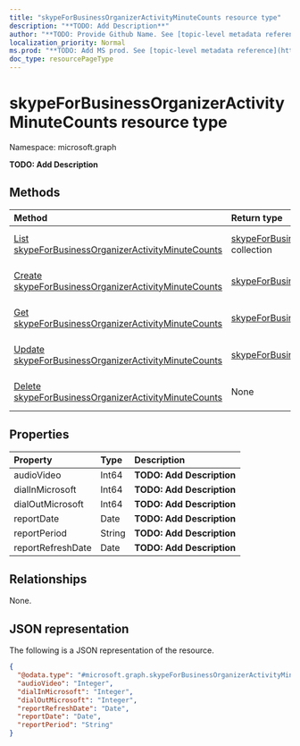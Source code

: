 ```yaml
---
title: "skypeForBusinessOrganizerActivityMinuteCounts resource type"
description: "**TODO: Add Description**"
author: "**TODO: Provide Github Name. See [topic-level metadata reference](https://msgo.azurewebsites.net/add/document/guidelines/metadata.html#topic-level-metadata)**"
localization_priority: Normal
ms.prod: "**TODO: Add MS prod. See [topic-level metadata reference](https://msgo.azurewebsites.net/add/document/guidelines/metadata.html#topic-level-metadata)**"
doc_type: resourcePageType
---
```


# skypeForBusinessOrganizerActivityMinuteCounts resource type

Namespace: microsoft.graph

**TODO: Add Description**

## Methods
|Method|Return type|Description|
|:---|:---|:---|
|[List skypeForBusinessOrganizerActivityMinuteCounts](../api/skypeforbusinessorganizeractivityminutecounts-list.md)|[skypeForBusinessOrganizerActivityMinuteCounts](../resources/skypeforbusinessorganizeractivityminutecounts.md) collection|Get a list of the [skypeForBusinessOrganizerActivityMinuteCounts](../resources/skypeforbusinessorganizeractivityminutecounts.md) objects and their properties.|
|[Create skypeForBusinessOrganizerActivityMinuteCounts](../api/skypeforbusinessorganizeractivityminutecounts-create.md)|[skypeForBusinessOrganizerActivityMinuteCounts](../resources/skypeforbusinessorganizeractivityminutecounts.md)|Create a new [skypeForBusinessOrganizerActivityMinuteCounts](../resources/skypeforbusinessorganizeractivityminutecounts.md) object.|
|[Get skypeForBusinessOrganizerActivityMinuteCounts](../api/skypeforbusinessorganizeractivityminutecounts-get.md)|[skypeForBusinessOrganizerActivityMinuteCounts](../resources/skypeforbusinessorganizeractivityminutecounts.md)|Read the properties and relationships of a [skypeForBusinessOrganizerActivityMinuteCounts](../resources/skypeforbusinessorganizeractivityminutecounts.md) object.|
|[Update skypeForBusinessOrganizerActivityMinuteCounts](../api/skypeforbusinessorganizeractivityminutecounts-update.md)|[skypeForBusinessOrganizerActivityMinuteCounts](../resources/skypeforbusinessorganizeractivityminutecounts.md)|Update the properties of a [skypeForBusinessOrganizerActivityMinuteCounts](../resources/skypeforbusinessorganizeractivityminutecounts.md) object.|
|[Delete skypeForBusinessOrganizerActivityMinuteCounts](../api/skypeforbusinessorganizeractivityminutecounts-delete.md)|None|Deletes a [skypeForBusinessOrganizerActivityMinuteCounts](../resources/skypeforbusinessorganizeractivityminutecounts.md) object.|

## Properties
|Property|Type|Description|
|:---|:---|:---|
|audioVideo|Int64|**TODO: Add Description**|
|dialInMicrosoft|Int64|**TODO: Add Description**|
|dialOutMicrosoft|Int64|**TODO: Add Description**|
|reportDate|Date|**TODO: Add Description**|
|reportPeriod|String|**TODO: Add Description**|
|reportRefreshDate|Date|**TODO: Add Description**|

## Relationships
None.

## JSON representation
The following is a JSON representation of the resource.
<!-- {
  "blockType": "resource",
  "keyProperty": "id",
  "@odata.type": "microsoft.graph.skypeForBusinessOrganizerActivityMinuteCounts",
  "baseType": "",
  "openType": false
}
-->
``` json
{
  "@odata.type": "#microsoft.graph.skypeForBusinessOrganizerActivityMinuteCounts",
  "audioVideo": "Integer",
  "dialInMicrosoft": "Integer",
  "dialOutMicrosoft": "Integer",
  "reportRefreshDate": "Date",
  "reportDate": "Date",
  "reportPeriod": "String"
}
```

